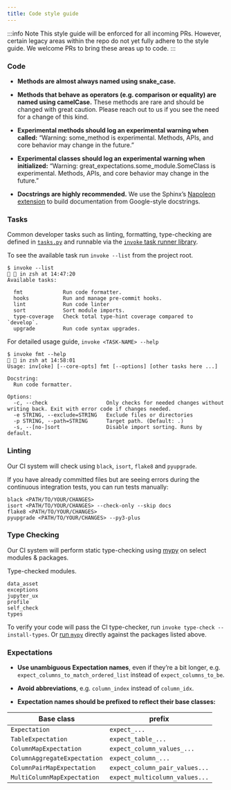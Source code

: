 ```yaml
---
title: Code style guide
---
```


:::info Note
This style guide will be enforced for all incoming PRs. However, certain legacy areas within the repo do not yet fully adhere to the style guide. We welcome PRs to bring these areas up to code.
:::

### Code

* **Methods are almost always named using snake_case.**

* **Methods that behave as operators (e.g. comparison or equality) are named using camelCase.** These methods are rare and should be changed with great caution. Please reach out to us if you see the need for a change of this kind.

* **Experimental methods should log an experimental warning when called:** “Warning: some_method is experimental. Methods, APIs, and core behavior may change in the future.”

* **Experimental classes should log an experimental warning when initialized:** “Warning: great_expectations.some_module.SomeClass is experimental. Methods, APIs, and core behavior may change in the future.”

* **Docstrings are highly recommended.** We use the Sphinx’s [Napoleon extension](http://www.sphinx-doc.org/en/master/ext/napoleon.html) to build documentation from Google-style docstrings.

### Tasks

Common developer tasks such as linting, formatting, type-checking are defined in [`tasks.py`](https://github.com/great-expectations/great_expectations/blob/develop/tasks.py) and runnable via the [`invoke` task runner library](https://www.pyinvoke.org/).

To see the available task run `invoke --list` from the project root.

```console
$ invoke --list                                                                                                                                                                                                                                                                                                                                               in zsh at 14:47:20
Available tasks:

  fmt             Run code formatter.
  hooks           Run and manage pre-commit hooks.
  lint            Run code linter
  sort            Sort module imports.
  type-coverage   Check total type-hint coverage compared to `develop`.
  upgrade         Run code syntax upgrades.
```

For detailed usage guide, `invoke <TASK-NAME> --help`

```console
$ invoke fmt --help                                                                                                                                                                                                                                                                                                                                           in zsh at 14:58:01
Usage: inv[oke] [--core-opts] fmt [--options] [other tasks here ...]

Docstring:
  Run code formatter.

Options:
  -c, --check                   Only checks for needed changes without writing back. Exit with error code if changes needed.
  -e STRING, --exclude=STRING   Exclude files or directories
  -p STRING, --path=STRING      Target path. (Default: .)
  -s, --[no-]sort               Disable import sorting. Runs by default.
```

### Linting

Our CI system will check using `black`, `isort`, `flake8` and `pyupgrade`. 

If you have already committed files but are seeing errors during the continuous integration tests, you can run tests manually:

```console
black <PATH/TO/YOUR/CHANGES>
isort <PATH/TO/YOUR/CHANGES> --check-only --skip docs
flake8 <PATH/TO/YOUR/CHANGES>
pyupgrade <PATH/TO/YOUR/CHANGES> --py3-plus
```

### Type Checking

Our CI system will perform static type-checking using [mypy](https://mypy.readthedocs.io/en/stable/index.html#) on select modules & packages.

Type-checked modules.

```
data_asset
exceptions
jupyter_ux
profile
self_check
types
```

To verify your code will pass the CI type-checker, run `invoke type-check --install-types`.
Or [run `mypy`](https://mypy.readthedocs.io/en/stable/running_mypy.html) directly against the packages listed above.

### Expectations

* **Use unambiguous Expectation names**, even if they’re a bit longer, e.g. `expect_columns_to_match_ordered_list` instead of `expect_columns_to_be`.

* **Avoid abbreviations**, e.g. `column_index` instead of `column_idx`.

* **Expectation names should be prefixed to reflect their base classes:**

| Base class                   |  prefix                         |
|------------------------------|---------------------------------|
| `Expectation`                |  `expect_...`                   | 
| `TableExpectation`           |  `expect_table_...`             | 
| `ColumnMapExpectation`       |  `expect_column_values_...`     | 
| `ColumnAggregateExpectation` |  `expect_column_...`            | 
| `ColumnPairMapExpectation`   |  `expect_column_pair_values...` | 
| `MultiColumnMapExpectation`  |  `expect_multicolumn_values...` | 

